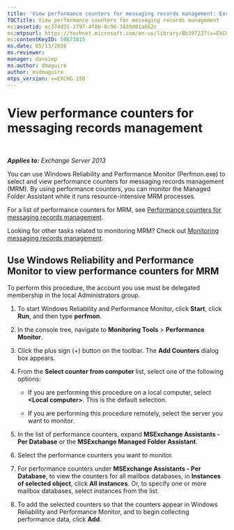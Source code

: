 ```yaml
---
title: 'View performance counters for messaging records management: Exchange 2013 Help'
TOCTitle: View performance counters for messaging records management
ms:assetid: ec374d31-2797-4f8b-8c96-3839d01a662c
ms:mtpsurl: https://technet.microsoft.com/en-us/library/Bb397227(v=EXCHG.150)
ms:contentKeyID: 50873815
ms.date: 05/13/2016
ms.reviewer: 
manager: dansimp
ms.author: dmaguire
author: msdmaguire
mtps_version: v=EXCHG.150
---
```


# View performance counters for messaging records management

 

_**Applies to:** Exchange Server 2013_


You can use Windows Reliability and Performance Monitor (Perfmon.exe) to select and view performance counters for messaging records management (MRM). By using performance counters, you can monitor the Managed Folder Assistant while it runs resource-intensive MRM processes.

For a list of performance counters for MRM, see [Performance counters for messaging records management](performance-counters-for-https://docs.microsoft.com/en-us/exchange/security-and-compliance/messaging-records-management/messaging-records-management).

Looking for other tasks related to monitoring MRM? Check out [Monitoring messaging records management](monitoring-https://docs.microsoft.com/en-us/exchange/security-and-compliance/messaging-records-management/messaging-records-management).

## Use Windows Reliability and Performance Monitor to view performance counters for MRM

To perform this procedure, the account you use must be delegated membership in the local Administrators group.

1.  To start Windows Reliability and Performance Monitor, click **Start**, click **Run**, and then type **perfmon**.

2.  In the console tree, navigate to **Monitoring Tools** \> **Performance Monitor**.

3.  Click the plus sign (+) button on the toolbar. The **Add Counters** dialog box appears.

4.  From the **Select counter from computer** list, select one of the following options:
    
      - If you are performing this procedure on a local computer, select **\<Local computer\>**. This is the default selection.
    
      - If you are performing this procedure remotely, select the server you want to monitor.

5.  In the list of performance counters, expand **MSExchange Assistants - Per Database** or the **MSExchange Managed Folder Assistant**.

6.  Select the performance counters you want to monitor.

7.  For performance counters under **MSExchange Assistants - Per Database**, to view the counters for all mailbox databases, in **Instances of selected object**, click **All instances**. Or, to specify one or more mailbox databases, select instances from the list.

8.  To add the selected counters so that the counters appear in Windows Reliability and Performance Monitor, and to begin collecting performance data, click **Add**.

